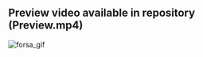 ## Preview video available in repository (Preview.mp4)

![forsa_gif](https://user-images.githubusercontent.com/44978525/147130032-60fd3897-5737-4487-a079-9fc0209cbc73.gif)
